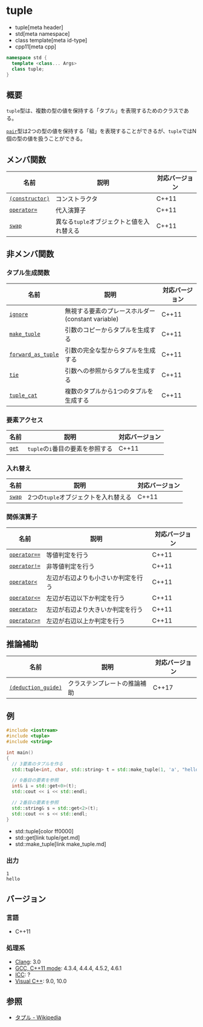 # tuple
* tuple[meta header]
* std[meta namespace]
* class template[meta id-type]
* cpp11[meta cpp]

```cpp
namespace std {
  template <class... Args>
  class tuple;
}
```

## 概要
`tuple`型は、複数の型の値を保持する「タプル」を表現するためのクラスである。

[`pair`](/reference/utility/pair.md)型は2つの型の値を保持する「組」を表現することができるが、`tuple`ではN個の型の値を扱うことができる。


## メンバ関数

| 名前 | 説明 | 対応バージョン |
|-------------------------------------|-------------------------------------------|-------|
| [`(constructor)`](tuple/op_constructor.md) | コンストラクタ | C++11 |
| [`operator=`](tuple/op_assign.md) | 代入演算子 | C++11 |
| [`swap`](tuple/swap.md)           | 異なる`tuple`オブジェクトと値を入れ替える | C++11 |


## 非メンバ関数
### タプル生成関数

| 名前 | 説明 | 対応バージョン |
|---------------------------------------------------|---------------------------------------------------|-------|
| [`ignore`](ignore.md)                     | 無視する要素のプレースホルダー(constant variable) | C++11 |
| [`make_tuple`](make_tuple.md)             | 引数のコピーからタプルを生成する | C++11 |
| [`forward_as_tuple`](forward_as_tuple.md) | 引数の完全な型からタプルを生成する | C++11 |
| [`tie`](tie.md)                           | 引数への参照からタプルを生成する | C++11 |
| [`tuple_cat`](tuple_cat.md)               | 複数のタプルから1つのタプルを生成する | C++11 |


### 要素アクセス

| 名前 | 説明 | 対応バージョン |
|-------------------------|----------------------------------|-------|
| [`get`](tuple/get.md) | `tuple`の`i`番目の要素を参照する | C++11 |


### 入れ替え

| 名前 | 説明 | 対応バージョン |
|--------------------------------|--------------------------------------|-------|
| [`swap`](tuple/swap_free.md) | 2つの`tuple`オブジェクトを入れ替える | C++11 |


### 関係演算子

| 名前 | 説明 | 対応バージョン |
|---------------------------------------------|------------------------------------|-------|
| [`operator==`](tuple/op_equal.md)         | 等値判定を行う | C++11 |
| [`operator!=`](tuple/op_not_equal.md)     | 非等値判定を行う | C++11 |
| [`operator<`](tuple/op_less.md)           | 左辺が右辺よりも小さいか判定を行う | C++11 |
| [`operator<=`](tuple/op_less_equal.md)    | 左辺が右辺以下か判定を行う | C++11 |
| [`operator>`](tuple/op_greater.md)        | 左辺が右辺より大きいか判定を行う | C++11 |
| [`operator>=`](tuple/op_greater_equal.md) | 左辺が右辺以上か判定を行う | C++11 |


## 推論補助

| 名前 | 説明 | 対応バージョン |
|---------------------------------------------|------------------------------------|-------|
| [`(deduction_guide)`](tuple/op_deduction_guide.md) | クラステンプレートの推論補助 | C++17 |


## 例
```cpp
#include <iostream>
#include <tuple>
#include <string>

int main()
{
  // 3要素のタプルを作る
  std::tuple<int, char, std::string> t = std::make_tuple(1, 'a', "hello");

  // 0番目の要素を参照
  int& i = std::get<0>(t);
  std::cout << i << std::endl;

  // 2番目の要素を参照
  std::string& s = std::get<2>(t);
  std::cout << s << std::endl;
}
```
* std::tuple[color ff0000]
* std::get[link tuple/get.md]
* std::make_tuple[link make_tuple.md]

### 出力
```
1
hello
```

## バージョン
### 言語
- C++11

### 処理系
- [Clang](/implementation.md#clang): 3.0
- [GCC, C++11 mode](/implementation.md#gcc): 4.3.4, 4.4.4, 4.5.2, 4.6.1
- [ICC](/implementation.md#icc): ?
- [Visual C++](/implementation.md#visual_cpp): 9.0, 10.0


## 参照
- [タプル - Wikipedia](https://ja.wikipedia.org/wiki/%E3%82%BF%E3%83%97%E3%83%AB)

